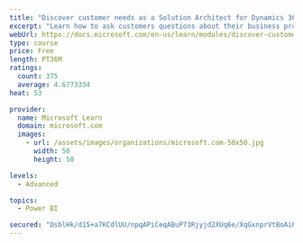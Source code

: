```yaml
---
title: "Discover customer needs as a Solution Architect for Dynamics 365 and Power Platform"
excerpt: "Learn how to ask customers questions about their business processes and feature requirements to create a viable solution."
webUrl: https://docs.microsoft.com/en-us/learn/modules/discover-customer-needs/
type: course
price: Free
length: PT36M
ratings:
  count: 375
  average: 4.6773334
heat: 53

provider:
  name: Microsoft Learn
  domain: microsoft.com
  images:
    - url: /assets/images/organizations/microsoft.com-50x50.jpg
      width: 50
      height: 50

levels:
  - Advanced

topics:
  - Power BI

secured: "DsblHk/d15+a7KCdlUU/npqAPiCeqABuP73Rjyjd2XUq6e/XqGxnprVtBoAiPzBWP9DiJ3CaGkKRIMYKaqiDV4Vzlqx5IPPP4fokjmlD+VHn20nuxm8rd82/GrKhJ8JWHTkGlJnN8QjCjcPOAESwqDVM14tsPh2YMSI1CGaDWg9JenZNlxbN0bOBNl4CDv+B1Jr6AkUgr+KKoN6Y+7MajJbQZloQybw3JlV7lzJJiJrTRX/aF6qgKtPvXE+4ThZaNSAfMaEAdIN2UnxX5MmuZbxye41MBB9zj8HPlr7aM2KhSbd+bHyvlEEgmbHnCQ047Xxc9kIDXnazXV+q2cr8wZHUp++uTO/JVsCggAbdJx3EvEg1N2pvxAIog0sQ6Q5F1HtasrXyaS2MmYgP5mj2Ng==;XrlElp8rhXv8LPiP+UZkvA=="
---
```


